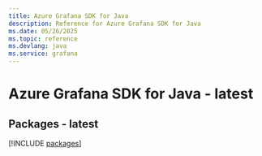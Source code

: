 ```yaml
---
title: Azure Grafana SDK for Java
description: Reference for Azure Grafana SDK for Java
ms.date: 05/26/2025
ms.topic: reference
ms.devlang: java
ms.service: grafana
---
```

# Azure Grafana SDK for Java - latest
## Packages - latest
[!INCLUDE [packages](grafana-index.md)]